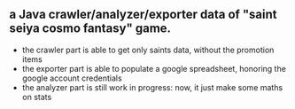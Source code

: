 ## a Java crawler/analyzer/exporter data of "saint seiya cosmo fantasy" game.

* the crawler  part is able to get only saints data, without the promotion items
* the exporter part is able to populate a google spreadsheet, honoring the google account credentials
* the analyzer part is still work in progress: now, it just make some maths on stats

